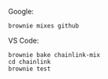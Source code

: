 Google:

```
brownie mixes github
```

VS Code:

```
brownie bake chainlink-mix
cd chainlink
brownie test
```

